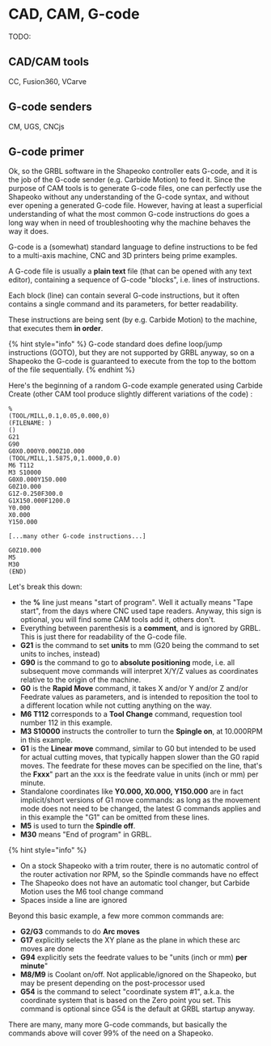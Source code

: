 # CAD, CAM, G-code

TODO: 

## CAD/CAM tools

CC, Fusion360, VCarve

## G-code senders

CM, UGS, CNCjs

## G-code primer

Ok, so the GRBL software in the Shapeoko controller eats G-code, and it is the job of the G-code sender \(e.g. Carbide Motion\) to feed it. Since the purpose of CAM tools is to generate G-code files, one can perfectly use the Shapeoko without any understanding of the G-code syntax, and without ever opening a generated G-code file. However, having at least a superficial understanding of what the most common G-code instructions do goes a long way when in need of troubleshooting why the machine behaves the way it does.

G-code is a \(somewhat\) standard language to define instructions to be fed to a multi-axis machine, CNC and 3D printers being prime examples.

A G-code file is usually a **plain text** file \(that can be opened with any text editor\), containing a sequence of G-code "blocks", i.e. lines of instructions.

Each block \(line\) can contain several G-code instructions, but it often contains a single command and its parameters, for better readability.

These instructions are being sent \(by e.g. Carbide Motion\) to the machine, that executes them **in order**.

{% hint style="info" %}
G-code standard does define loop/jump instructions \(GOTO\), but they are not supported by GRBL anyway, so on a Shapeoko the G-code is guaranteed to execute from the top to the bottom of the file sequentially.
{% endhint %}

Here's the beginning of a random G-code example generated using Carbide Create \(other CAM tool produce slightly different variations of the code\) :

```text
%
(TOOL/MILL,0.1,0.05,0.000,0)
(FILENAME: )
()
G21
G90
G0X0.000Y0.000Z10.000
(TOOL/MILL,1.5875,0,1.0000,0.0)
M6 T112
M3 S10000
G0X0.000Y150.000
G0Z10.000
G1Z-0.250F300.0
G1X150.000F1200.0
Y0.000
X0.000
Y150.000

[...many other G-code instructions...]

G0Z10.000
M5
M30
(END)
```

Let's break this down:

* the **%** line just means "start of program". Well it actually means "Tape start", from the days where CNC used tape readers. Anyway, this sign is optional, you will find some CAM tools add it, others don't.
* Everything between parenthesis is a **comment**, and is ignored by GRBL. This is just there for readability of the G-code file.
* **G21** is the command to set **units** to mm \(G20 being the command to set units to inches, instead\)
* **G90** is the command to go to **absolute positioning** mode, i.e. all subsequent move commands will interpret X/Y/Z values as coordinates relative to the origin of the machine.
* **G0** is the **Rapid Move** command, it takes X and/or Y and/or Z and/or Feedrate values as parameters, and is intended to reposition the tool to a different location while not cutting anything on the way.
* **M6 T112** corresponds to a **Tool Change** command, requestion tool number 112 in this example.
* **M3 S10000** instructs the controller to turn the **Spingle on**, at 10.000RPM in this example.
* **G1** is the **Linear move** command, similar to G0 but intended to be used for actual cutting moves, that typically happen slower than the G0 rapid moves. The feedrate for these moves can be specified on the line, that's the **Fxxx**" part an the xxx is the feedrate value in units \(inch or mm\) per minute.
* Standalone coordinates like **Y0.000, X0.000, Y150.000** are in fact implicit/short versions of G1 move commands: as long as the movement mode does not need to be changed, the latest G commands applies and in this example the "G1" can be omitted from these lines.
* **M5** is used to turn the **Spindle off**.
* **M30** means "End of program" in GRBL.

{% hint style="info" %}

* On a stock Shapeoko with a trim router, there is no automatic control of the router activation nor RPM, so the Spindle commands have no effect
* The Shapeoko does not have an automatic tool changer, but Carbide Motion uses the M6 tool change command
* Spaces inside a line are ignored

Beyond this basic example, a few more common commands are:

* **G2/G3** commands to do **Arc moves** 
* **G17** explicitly selects the XY plane as the plane in which these arc moves are done
* **G94** explicitly sets the feedrate values to be "units \(inch or mm\) **per minute**"
* **M8/M9** is Coolant on/off. Not applicable/ignored on the Shapeoko, but may be present depending on the post-processor used
* **G54** is the command to select "coordinate system \#1", a.k.a. the coordinate system that is based on the Zero point you set. This command is optional since G54 is the default at GRBL startup anyway.

There are many, many more G-code commands, but basically the commands above will cover 99% of the need on a Shapeoko.

